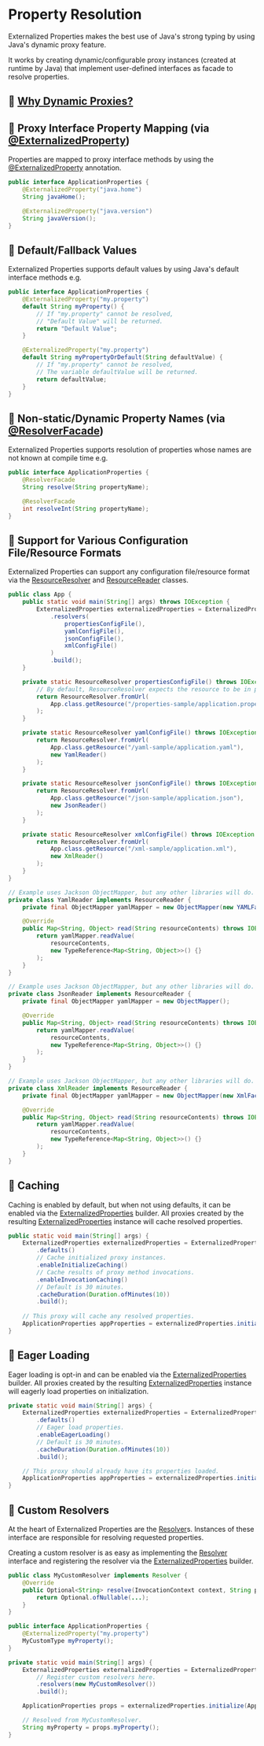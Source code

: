 # Property Resolution

Externalized Properties makes the best use of Java's strong typing by using Java's dynamic proxy feature.

It works by creating dynamic/configurable proxy instances (created at runtime by Java) that implement user-defined interfaces as facade to resolve properties.

## 🙋 [Why Dynamic Proxies?](why-dynamic-proxies.md)

## 🌟 Proxy Interface Property Mapping (via [@ExternalizedProperty](../core/src/main/java/io/github/joeljeremy7/externalizedproperties/core/ExternalizedProperty.java))  

Properties are mapped to proxy interface methods by using the [@ExternalizedProperty](../core/src/main/java/io/github/joeljeremy7/externalizedproperties/core/ExternalizedProperty.java) annotation.

```java
public interface ApplicationProperties {
    @ExternalizedProperty("java.home")
    String javaHome();

    @ExternalizedProperty("java.version")
    String javaVersion();
}
```

## 🌟 Default/Fallback Values

Externalized Properties supports default values by using Java's default interface methods e.g.

```java
public interface ApplicationProperties {
    @ExternalizedProperty("my.property")
    default String myProperty() {
        // If "my.property" cannot be resolved, 
        // "Default Value" will be returned.
        return "Default Value";
    }

    @ExternalizedProperty("my.property")
    default String myPropertyOrDefault(String defaultValue) {
        // If "my.property" cannot be resolved, 
        // The variable defaultValue will be returned.
        return defaultValue;
    }
}
```

## 🌟 Non-static/Dynamic Property Names (via [@ResolverFacade](../core/src/main/java/io/github/joeljeremy7/externalizedproperties/core/ResolverFacade.java))  

Externalized Properties supports resolution of properties whose names are not known at compile time e.g.

```java
public interface ApplicationProperties {
    @ResolverFacade
    String resolve(String propertyName);

    @ResolverFacade
    int resolveInt(String propertyName);
}
```

## 🌟 Support for Various Configuration File/Resource Formats

Externalized Properties can support any configuration file/resource format via the [ResourceResolver](../core/src/main/java/io/github/joeljeremy7/externalizedproperties/core/resolvers/ResourceResolver.java) and [ResourceReader](../core/src/main/java/io/github/joeljeremy7/externalizedproperties/core/resolvers/ResourceResolver.java) classes.

```java
public class App {
    public static void main(String[] args) throws IOException {
        ExternalizedProperties externalizedProperties = ExternalizedProperties.builder()
            .resolvers(
                propertiesConfigFile(),
                yamlConfigFile(),
                jsonConfigFile(),
                xmlConfigFile()
            )
            .build();
    }

    private static ResourceResolver propertiesConfigFile() throws IOException {
        // By default, ResourceResolver expects the resource to be in properties format.
        return ResourceResolver.fromUrl(
            App.class.getResource("/properties-sample/application.properties")
        );
    }

    private static ResourceResolver yamlConfigFile() throws IOException {
        return ResourceResolver.fromUrl(
            App.class.getResource("/yaml-sample/application.yaml"),
            new YamlReader()
        );
    }

    private static ResourceResolver jsonConfigFile() throws IOException {
        return ResourceResolver.fromUrl(
            App.class.getResource("/json-sample/application.json"),
            new JsonReader()
        );
    }

    private static ResourceResolver xmlConfigFile() throws IOException {
        return ResourceResolver.fromUrl(
            App.class.getResource("/xml-sample/application.xml"),
            new XmlReader()
        );
    }
}

// Example uses Jackson ObjectMapper, but any other libraries will do.
private class YamlReader implements ResourceReader {
    private final ObjectMapper yamlMapper = new ObjectMapper(new YAMLFactory());

    @Override
    public Map<String, Object> read(String resourceContents) throws IOException {
        return yamlMapper.readValue(
            resourceContents, 
            new TypeReference<Map<String, Object>>() {}
        );
    }
}

// Example uses Jackson ObjectMapper, but any other libraries will do.
private class JsonReader implements ResourceReader {
    private final ObjectMapper yamlMapper = new ObjectMapper();

    @Override
    public Map<String, Object> read(String resourceContents) throws IOException {
        return yamlMapper.readValue(
            resourceContents, 
            new TypeReference<Map<String, Object>>() {}
        );
    }
}

// Example uses Jackson ObjectMapper, but any other libraries will do.
private class XmlReader implements ResourceReader {
    private final ObjectMapper yamlMapper = new ObjectMapper(new XmlFactory());

    @Override
    public Map<String, Object> read(String resourceContents) throws IOException {
        return yamlMapper.readValue(
            resourceContents, 
            new TypeReference<Map<String, Object>>() {}
        );
    }
}
```

## 🌟 Caching

Caching is enabled by default, but when not using defaults, it can be enabled via the [ExternalizedProperties](../core/src/main/java/io/github/joeljeremy7/externalizedproperties/core/ExternalizedProperties.java) builder. All proxies created by the resulting [ExternalizedProperties](../core/src/main/java/io/github/joeljeremy7/externalizedproperties/core/ExternalizedProperties.java) instance will cache resolved properties.

```java
public static void main(String[] args) {
    ExternalizedProperties externalizedProperties = ExternalizedProperties.builder()
        .defaults() 
        // Cache initialized proxy instances.
        .enableInitializeCaching()
        // Cache results of proxy method invocations.
        .enableInvocationCaching()
        // Default is 30 minutes.
        .cacheDuration(Duration.ofMinutes(10))
        .build();
    
    // This proxy will cache any resolved properties.
    ApplicationProperties appProperties = externalizedProperties.initialize(ApplicationProperties.class);
}
```

## 🌟 Eager Loading

Eager loading is opt-in and can be enabled via the [ExternalizedProperties](../core/src/main/java/io/github/joeljeremy7/externalizedproperties/core/ExternalizedProperties.java) builder. All proxies created by the resulting [ExternalizedProperties](../core/src/main/java/io/github/joeljeremy7/externalizedproperties/core/ExternalizedProperties.java) instance will eagerly load properties on initialization.

```java
private static void main(String[] args) {
    ExternalizedProperties externalizedProperties = ExternalizedProperties.builder()
        .defaults() 
        // Eager load properties.
        .enableEagerLoading()
        // Default is 30 minutes.
        .cacheDuration(Duration.ofMinutes(10))
        .build();

    // This proxy should already have its properties loaded.
    ApplicationProperties appProperties = externalizedProperties.initialize(ApplicationProperties.class);
}
```

## 🚀 Custom Resolvers

At the heart of Externalized Properties are the [Resolver](../core/src/main/java/io/github/joeljeremy7/externalizedproperties/core/Resolver.java)s. Instances of these interface are responsible for resolving requested properties.

Creating a custom resolver is as easy as implementing the [Resolver](../core/src/main/java/io/github/joeljeremy7/externalizedproperties/core/Resolver.java) interface and registering the resolver via the [ExternalizedProperties](../core/src/main/java/io/github/joeljeremy7/externalizedproperties/core/ExternalizedProperties.java) builder.

```java
public class MyCustomResolver implements Resolver {
    @Override
    public Optional<String> resolve(InvocationContext context, String propertyName) {
        return Optional.ofNullable(...);
    }
}
```

```java
public interface ApplicationProperties {
    @ExternalizedProperty("my.property")
    MyCustomType myProperty();
}
```

```java
private static void main(String[] args) {
    ExternalizedProperties externalizedProperties = ExternalizedProperties.builder()
        // Register custom resolvers here.
        .resolvers(new MyCustomResolver())
        .build();

    ApplicationProperties props = externalizedProperties.initialize(ApplicationProperties.class);

    // Resolved from MyCustomResolver.
    String myProperty = props.myProperty();
}
```
